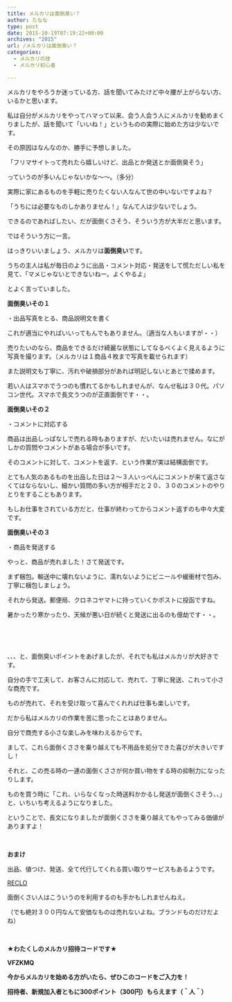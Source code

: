 ```yaml
---
title: メルカリは面倒臭い？
author: たなな
type: post
date: 2015-10-19T07:19:22+00:00
archives: "2015"
url: /メルカリは面倒臭い？
categories:
  - メルカリの技
  - メルカリ初心者

---
```

メルカリをやろうか迷っている方、話を聞いてみたけど中々腰が上がらない方、いるかと思います。

私は自分がメルカリをやってハマって以来、会う人会う人にメルカリを勧めまくりましたが、話を聞いて「いいね！」というものの実際に始めた方は少ないです。

その原因はなんなのか、勝手に予想しました。

「フリマサイトって売れたら嬉しいけど、出品とか発送とか面倒臭そう」

っていうのが多いんじゃないかな〜〜。（多分）

実際に家にあるものを手軽に売りたくない人なんて世の中いないですよね？

「うちには必要なものしかありません！」なんて人は少ないでしょう。

できるのであればしたい、だが面倒くさそう、そういう方が大半だと思います。

ではそういう方に一言。

はっきりいいましょう、メルカリは**面倒臭い**です。

うちの主人は私が毎日のように出品・コメント対応・発送をして慌ただしい私を見て、「マメじゃないとできないねー。よくやるよ」

とよく言っていました。

**面倒臭いその１**

・出品写真をとる、商品説明文を書く

これが適当にやればいいってもんでもありません。（適当な人もいますが・・）

売りたいのなら、商品をできるだけ綺麗な状態にしてなるべくよく見えるように写真を撮ります。（メルカリは１商品４枚まで写真を載せられます）

また説明文も丁寧に、汚れや破損部分があれば明記しないとあとで揉めます。

若い人はスマホでうつのも慣れてるかもしれませんが、なんせ私は３０代。パソコン世代。スマホで長文うつのが正直面倒です・・。

**面倒臭いその２**

・コメントに対応する

商品は出品しっぱなしで売れる時もありますが、だいたいは売れません。なにがしかの質問やコメントがある場合が多いです。

そのコメントに対して、コメントを返す、という作業が実は結構面倒です。

とても人気のあるものを出品した日は２〜３人いっぺんにコメントが来て返さなくてはならないし、細かい質問の多い方が相手だと２０、３０のコメントのやりとりをすることもあります。

もしお仕事をされている方だと、仕事が終わってからコメント返すのも中々大変です。

**面倒臭いその３**

・商品を発送する

やっと、商品が売れました！さて発送です。

まず梱包。輸送中に壊れないように、濡れないようにビニールや緩衝材で包み、丁寧に梱包しましょう。

それから発送。郵便局、クロネコヤマトに持っていくかポストに投函ですね。

暑かったり寒かったり、天候が悪い日が続くと発送に出るのも億劫です・・。

&nbsp;

&nbsp;

、、、と、面倒臭いポイントをあげましたが、それでも私はメルカリが大好きです。

自分の手で工夫して、お客さんに対応して、売れて、丁寧に発送、これって小さな商売です。

ものが売れて、それを受け取って喜んでくれれば仕事も楽しいです。

だから私はメルカリの作業を苦に思ったことはありません。

自分で商売する小さな楽しみを味わえるからです。

まして、これら面倒くささを乗り越えても不用品を処分できた喜びが大きいですし！

それと、この売る時の一連の面倒くささが何か買い物をする時の抑制力になったりします。

ものを買う時に「これ、いらなくなった時送料かかるし発送が面倒くさそう、、」と、いちいち考えるようになりました。

ということで、長文になりましたが面倒くささを乗り越えてもやってみる価値がありますよ！

&nbsp;

**おまけ**

出品、値つけ、発送、全て代行してくれる買い取りサービスもあるようです。

<a href="https://reclo.jp/estimate_entry" target="_blank">RECLO</a>

面倒くさい人はこういうのを利用するのも手かもしれませんねえ。

（でも絶対３００円なんて安価なものは売れないよね。ブランドものだけだよね）

&nbsp;

**★わたくしのメルカリ招待コードです★**

**VFZKMQ**

**今からメルカリを始める方がいたら、ぜひこのコードをご入力を！**

**招待者、新規加入者ともに300ポイント（300円）もらえます（＾人＾）**

&nbsp;

&nbsp;
